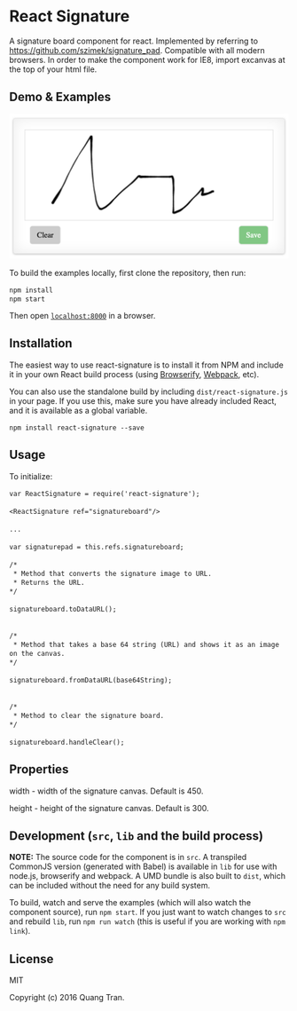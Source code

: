 # React Signature

A signature board component for react. Implemented by referring to https://github.com/szimek/signature_pad. Compatible with all modern browsers. In order to make the component work for IE8, import excanvas at the top of your html file.


## Demo & Examples

![alt text](./img/demo_signature.png "Demo Signature")

To build the examples locally, first clone the repository, then run:

```
npm install
npm start
```

Then open [`localhost:8000`](http://localhost:8000) in a browser.


## Installation

The easiest way to use react-signature is to install it from NPM and include it in your own React build process (using [Browserify](http://browserify.org), [Webpack](http://webpack.github.io/), etc).

You can also use the standalone build by including `dist/react-signature.js` in your page. If you use this, make sure you have already included React, and it is available as a global variable.

```
npm install react-signature --save
```


## Usage
To initialize:

```
var ReactSignature = require('react-signature');

<ReactSignature ref="signatureboard"/>

...

var signaturepad = this.refs.signatureboard;

/* 
 * Method that converts the signature image to URL.
 * Returns the URL.
*/

signatureboard.toDataURL();


/* 
 * Method that takes a base 64 string (URL) and shows it as an image on the canvas.
*/

signatureboard.fromDataURL(base64String);


/* 
 * Method to clear the signature board.
*/

signatureboard.handleClear();
```
## Properties

width - width of the signature canvas. Default is 450.

height - height of the signature canvas. Default is 300.


## Development (`src`, `lib` and the build process)

**NOTE:** The source code for the component is in `src`. A transpiled CommonJS version (generated with Babel) is available in `lib` for use with node.js, browserify and webpack. A UMD bundle is also built to `dist`, which can be included without the need for any build system.

To build, watch and serve the examples (which will also watch the component source), run `npm start`. If you just want to watch changes to `src` and rebuild `lib`, run `npm run watch` (this is useful if you are working with `npm link`).

## License

MIT

Copyright (c) 2016 Quang Tran.

